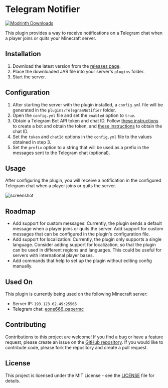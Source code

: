 # Telegram Notifier

[![Modrinth Downloads](https://img.shields.io/modrinth/dt/5MPMN9NC?style=flat-square&logo=Modrinth)](https://modrinth.com/plugin/telegram-notifier)

This plugin provides a way to receive notifications on a Telegram chat when a player joins or quits your Minecraft server.

## Installation

1. Download the latest version from the [releases page](https://github.com/eone666/telegram-notifier/releases).
2. Place the downloaded JAR file into your server's `plugins` folder.
3. Start the server.

## Configuration

1. After starting the server with the plugin installed, a `config.yml` file will be generated in the `plugins/TelegramNotifier` folder.
2. Open the `config.yml` file and set the `enabled` option to `true`.
3. Obtain a Telegram Bot API token and chat ID. Follow [these instructions](https://core.telegram.org/bots#how-do-i-create-a-bot) to create a bot and obtain the token, and [these instructions](https://stackoverflow.com/a/32572159) to obtain the chat ID.
4. Set the `token` and `chatId` options in the `config.yml` file to the values obtained in step 3.
5. Set the `prefix` option to a string that will be used as a prefix in the messages sent to the Telegram chat (optional).

## Usage

After configuring the plugin, you will receive a notification in the configured Telegram chat when a player joins or quits the server.

![screenshot](https://github.com/eone666/telegram-notifier/raw/main/images/screenshot.png)

## Roadmap

- Add support for custom messages: Currently, the plugin sends a default message when a player joins or quits the server. Add support for custom messages that can be configured in the plugin's configuration file.
- Add support for localization: Currently, the plugin only supports a single language. Consider adding support for localization, so that the plugin can be used in different regions and languages. This could be useful for servers with international player bases.
- Add commands that help to set up the plugin without editing config manually.

## Used On

This plugin is currently being used on the following Minecraft server:

- Server IP: `193.123.62.49:25565`
- Telegram chat: [eone666_papermc](https://t.me/eone666_papermc)

## Contributing

Contributions to this project are welcome! If you find a bug or have a feature request, please create an issue on the [GitHub repository](https://github.com/eone666/telegram-notifier/issues). If you would like to contribute code, please fork the repository and create a pull request.

## License

This project is licensed under the MIT License - see the [LICENSE](https://github.com/eone666/telegram-notifier/blob/main/LICENSE) file for details.
